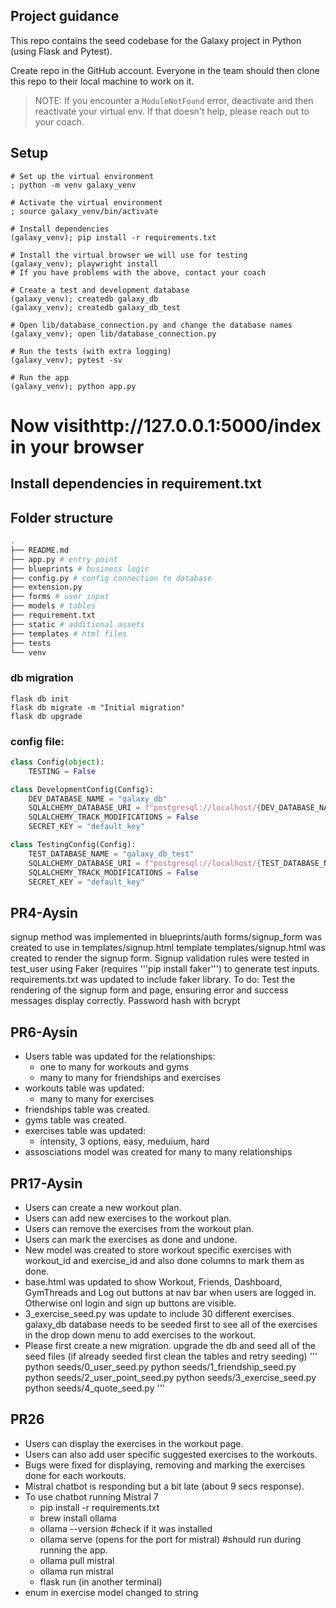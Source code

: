 ## Project guidance
This repo contains the seed codebase for the Galaxy project in Python (using
Flask and Pytest).

Create repo in the GitHub account.
Everyone in the team should then clone this repo to their local machine to work on it.

> NOTE: If you encounter a `ModuleNotFound` error, deactivate and then reactivate your virtual env. If that doesn't help, please reach out to your coach.

## Setup

```shell
# Set up the virtual environment
; python -m venv galaxy_venv

# Activate the virtual environment
; source galaxy_venv/bin/activate

# Install dependencies
(galaxy_venv); pip install -r requirements.txt

# Install the virtual browser we will use for testing
(galaxy_venv); playwright install
# If you have problems with the above, contact your coach

# Create a test and development database
(galaxy_venv); createdb galaxy_db
(galaxy_venv); createdb galaxy_db_test

# Open lib/database_connection.py and change the database names
(galaxy_venv); open lib/database_connection.py

# Run the tests (with extra logging)
(galaxy_venv); pytest -sv

# Run the app
(galaxy_venv); python app.py
```

# Now visithttp://127.0.0.1:5000/index in your browser
## Install dependencies in requirement.txt

## Folder structure
```zsh
.
├── README.md
├── app.py # entry point
├── blueprints # business logic
├── config.py # config connection to database
├── extension.py
├── forms # user input 
├── models # tables
├── requirement.txt
├── static # additional assets
├── templates # html files
├── tests
└── venv
```
### db migration
```shell
flask db init
flask db migrate -m "Initial migration"
flask db upgrade
```

### config file:
```py
class Config(object):
    TESTING = False

class DevelopmentConfig(Config):
    DEV_DATABASE_NAME = "galaxy_db"
    SQLALCHEMY_DATABASE_URI = f"postgresql://localhost/{DEV_DATABASE_NAME}"
    SQLALCHEMY_TRACK_MODIFICATIONS = False
    SECRET_KEY = "default_key"

class TestingConfig(Config):
    TEST_DATABASE_NAME = "galaxy_db_test"
    SQLALCHEMY_DATABASE_URI = f"postgresql://localhost/{TEST_DATABASE_NAME}"
    SQLALCHEMY_TRACK_MODIFICATIONS = False
    SECRET_KEY = "default_key"
```
## PR4-Aysin
signup method was implemented in blueprints/auth
forms/signup_form was created to use in templates/signup.html template
templates/signup.html was created to render the signup form.
Signup validation rules were tested in test_user using Faker (requires '''pip install faker''') to generate test inputs.
requirements.txt was updated to include faker library.
To do:
Test the rendering of the signup form and page, ensuring error and success messages display correctly.
Password hash with bcrypt

## PR6-Aysin
- Users table was updated for the relationships:
    - one to many for workouts and gyms
    - many to many for friendships and exercises
- workouts table was updated:
    - many to many for exercises
- friendships table was created.
- gyms table was created.
- exercises table was updated:
    - intensity, 3 options, easy, meduium, hard
- assosciations model was created for many to many relationships

## PR17-Aysin
- Users can create a new workout plan.
- Users can add new exercises to the workout plan.
- Users can remove the exercises from the workout plan.
- Users can mark the exercises as done and undone.
- New model was created to store workout specific exercises with workout_id and exercise_id and also done columns to mark them as done.
- base.html was updated to show Workout, Friends, Dashboard, GymThreads and Log out buttons at nav bar when users are logged in. Otherwise onl login and sign up buttons are visible. 
- 3_exercise_seed.py was update to include 30 different exercises. galaxy_db database needs to be seeded first to see all of the exercises in the drop down menu to add exercises to the workout. 
- Please first create a new migration. upgrade the db and seed all of the seed files (if already seeded first clean the tables and retry seeding)
'''
python seeds/0_user_seed.py
python seeds/1_friendship_seed.py
python seeds/2_user_point_seed.py
python seeds/3_exercise_seed.py
python seeds/4_quote_seed.py
'''
## PR26
- Users can display the exercises in the workout page.
- Users can also add user specific suggested exercises to the workouts.
- Bugs were fixed for displaying, removing and marking the exercises done for each workouts.
- Mistral chatbot is responding but a bit late (about 9 secs response).
- To use chatbot 
        running Mistral 7
    - pip install -r requirements.txt
    - brew install ollama
    - ollama --version #check if it was installed
    - ollama serve (opens for the port for mistral) #should run during running the app.
    - ollama pull mistral
    - ollama run mistral
    - flask run (in another terminal)
- enum in exercise model changed to string

